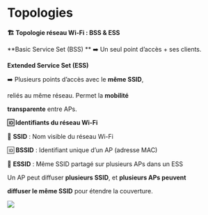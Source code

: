# Topologies

**🏗 Topologie réseau Wi-Fi : BSS & ESS**

**Basic Service Set (BSS)  **
➡️ Un seul point d’accès + ses clients.



























**Extended Service Set (ESS)**

➡️ Plusieurs points d’accès avec le **même SSID**,

reliés au même réseau. Permet la **mobilité**

**transparente** entre APs.



















**🆔 Identifiants du réseau Wi-Fi**

📛 **SSID** : Nom visible du réseau Wi-Fi

🆔 **BSSID** : Identifiant unique d’un AP (adresse MAC)

📶 **ESSID** : Même SSID partagé sur plusieurs APs dans un ESS

Un AP peut diffuser **plusieurs SSID**, et **plusieurs APs peuvent**

**diffuser le même SSID** pour étendre la couverture.

![](../../../media/Cours-Infrastructures-réseaux-Topologies-image2.png)



